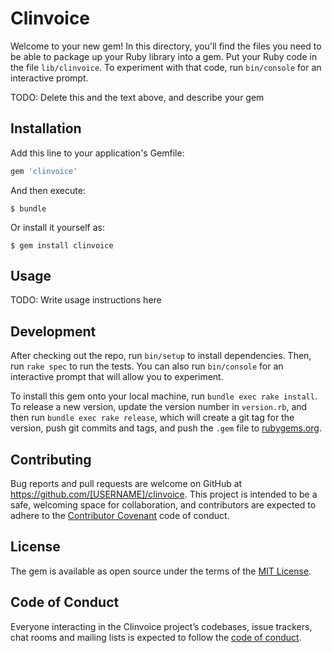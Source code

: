 # Clinvoice

Welcome to your new gem! In this directory, you'll find the files you need to be able to package up your Ruby library into a gem. Put your Ruby code in the file `lib/clinvoice`. To experiment with that code, run `bin/console` for an interactive prompt.

TODO: Delete this and the text above, and describe your gem

## Installation

Add this line to your application's Gemfile:

```ruby
gem 'clinvoice'
```

And then execute:

    $ bundle

Or install it yourself as:

    $ gem install clinvoice

## Usage

TODO: Write usage instructions here

## Development

After checking out the repo, run `bin/setup` to install dependencies. Then, run `rake spec` to run the tests. You can also run `bin/console` for an interactive prompt that will allow you to experiment.

To install this gem onto your local machine, run `bundle exec rake install`. To release a new version, update the version number in `version.rb`, and then run `bundle exec rake release`, which will create a git tag for the version, push git commits and tags, and push the `.gem` file to [rubygems.org](https://rubygems.org).

## Contributing

Bug reports and pull requests are welcome on GitHub at https://github.com/[USERNAME]/clinvoice. This project is intended to be a safe, welcoming space for collaboration, and contributors are expected to adhere to the [Contributor Covenant](http://contributor-covenant.org) code of conduct.

## License

The gem is available as open source under the terms of the [MIT License](https://opensource.org/licenses/MIT).

## Code of Conduct

Everyone interacting in the Clinvoice project’s codebases, issue trackers, chat rooms and mailing lists is expected to follow the [code of conduct](https://github.com/[USERNAME]/clinvoice/blob/master/CODE_OF_CONDUCT.md).
